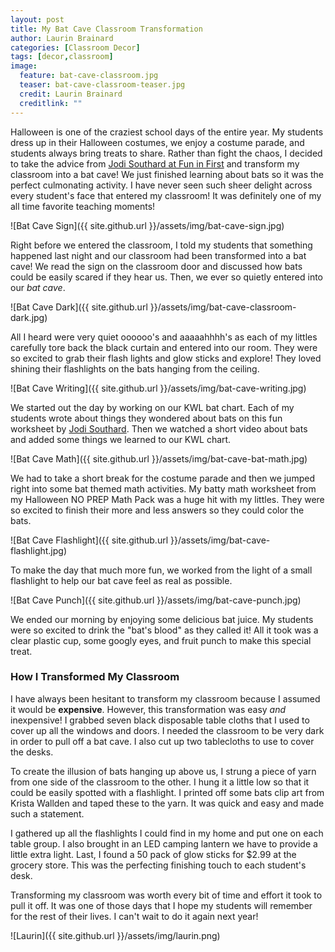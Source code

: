 ```yaml
---
layout: post
title: My Bat Cave Classroom Transformation
author: Laurin Brainard
categories: [Classroom Decor]
tags: [decor,classroom]
image:
  feature: bat-cave-classroom.jpg
  teaser: bat-cave-classroom-teaser.jpg
  credit: Laurin Brainard
  creditlink: ""
---
```

Halloween is one of the craziest school days of the entire year. My students dress up in their Halloween costumes, we enjoy a costume parade, and students always bring treats to share. Rather than fight the chaos, I decided to take the advice from [Jodi Southard at Fun in First](https://funinfirst.com/) and transform my classroom into a bat cave! We just finished learning about bats so it was the perfect culmonating activity. I have never seen such sheer delight across every student's face that entered my classroom! It was definitely one of my all time favorite teaching moments!

![Bat Cave Sign]({{ site.github.url }}/assets/img/bat-cave-sign.jpg)

Right before we entered the classroom, I told my students that something happened last night and our classroom had been transformed into a bat cave! We read the sign on the classroom door and discussed how bats could be easily scared if they hear us. Then, we ever so quietly entered into our *bat cave*.

![Bat Cave Dark]({{ site.github.url }}/assets/img/bat-cave-classroom-dark.jpg)

All I heard were very quiet oooooo's and aaaaahhhh's as each of my littles carefully tore back the black curtain and entered into our room. They were so excited to grab their flash lights and glow sticks and explore! They loved shining their flashlights on the bats hanging from the ceiling. 

![Bat Cave Writing]({{ site.github.url }}/assets/img/bat-cave-writing.jpg)

We started out the day by working on our KWL bat chart. Each of my students wrote about things they wondered about bats on this fun worksheet by [Jodi Southard](https://www.teacherspayteachers.com/Product/Bat-Freebies-354008). Then we watched a short video about bats and added some things we learned to our KWL chart. 

![Bat Cave Math]({{ site.github.url }}/assets/img/bat-cave-bat-math.jpg)

We had to take a short break for the costume parade and then we jumped right into some bat themed math activities. My batty math worksheet from my Halloween NO PREP Math Pack was a huge hit with my littles. They were so excited to finish their more and less answers so they could color the bats. 

![Bat Cave Flashlight]({{ site.github.url }}/assets/img/bat-cave-flashlight.jpg)

To make the day that much more fun, we worked from the light of a small flashlight to help our bat cave feel as real as possible. 

![Bat Cave Punch]({{ site.github.url }}/assets/img/bat-cave-punch.jpg)

We ended our morning by enjoying some delicious bat juice. My students were so excited to drink the "bat's blood" as they called it! All it took was a clear plastic cup, some googly eyes, and fruit punch to make this special treat. 

### How I Transformed My Classroom

I have always been hesitant to transform my classroom because I assumed it would be **expensive**. However, this transformation was easy *and* inexpensive! I grabbed seven black disposable table cloths that I used to cover up all the windows and doors. I needed the classroom to be very dark in order to pull off a bat cave. I also cut up two tablecloths to use to cover the desks. 

To create the illusion of bats hanging up above us, I strung a piece of yarn from one side of the classroom to the other. I hung it a little low so that it could be easily spotted with a flashlight. I printed off some bats clip art from Krista Wallden and taped these to the yarn. It was quick and easy and made such a statement.

I gathered up all the flashlights I could find in my home and put one on each table group. I also brought in an LED camping lantern we have to provide a little extra light. Last, I found a 50 pack of glow sticks for $2.99 at the grocery store. This was the perfecting finishing touch to each student's desk. 

Transforming my classroom was worth every bit of time and effort it took to pull it off. It was one of those days that I hope my students will remember for the rest of their lives. I can't wait to do it again next year!

![Laurin]({{ site.github.url }}/assets/img/laurin.png)